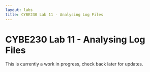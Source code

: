 ```yaml
---
layout: labs
title: CYBE230 Lab 11 - Analysing Log Files
---
```

# CYBE230 Lab 11 - Analysing Log Files

This is currently a work in progress, check back later for updates.

